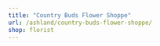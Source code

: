 ```yaml
---
title: "Country Buds Flower Shoppe"
url: /ashland/country-buds-flower-shoppe/
shop: florist
---
```

